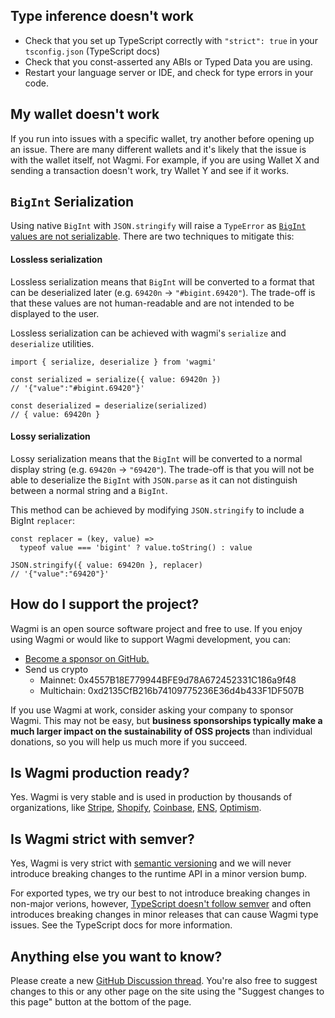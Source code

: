 <!--
<script setup>
const docsPath = 'react'
</script>
-->

## Type inference doesn't work

- Check that you set up TypeScript correctly with `"strict": true` in your `tsconfig.json` (<a :href="`/${docsPath}/typescript#requirements`">TypeScript docs</a>)
- Check that you <a :href="`/${docsPath}/typescript#const-assert-abis-typed-data`">const-asserted any ABIs or Typed Data</a> you are using.
- Restart your language server or IDE, and check for type errors in your code.

## My wallet doesn't work

If you run into issues with a specific wallet, try another before opening up an issue. There are many different wallets and it's likely that the issue is with the wallet itself, not Wagmi. For example, if you are using Wallet X and sending a transaction doesn't work, try Wallet Y and see if it works.

## `BigInt` Serialization

Using native `BigInt` with `JSON.stringify` will raise a `TypeError` as
[`BigInt` values are not serializable](https://developer.mozilla.org/en-US/docs/Web/JavaScript/Reference/Global_Objects/BigInt#use_within_json). There are two techniques to mitigate this:

#### Lossless serialization

Lossless serialization means that `BigInt` will be converted to a format that can be deserialized later (e.g. `69420n` → `"#bigint.69420"`). The trade-off is that these values are not human-readable and are not intended to be displayed to the user.

Lossless serialization can be achieved with wagmi's <a :href="`/${docsPath}/utilities/serialize`">`serialize`</a> and <a :href="`/${docsPath}/utilities/deserialize`">`deserialize`</a> utilities.

```tsx
import { serialize, deserialize } from 'wagmi'

const serialized = serialize({ value: 69420n })
// '{"value":"#bigint.69420"}'

const deserialized = deserialize(serialized)
// { value: 69420n }
```

#### Lossy serialization

Lossy serialization means that the `BigInt` will be converted to a normal display string (e.g. `69420n` → `"69420"`).
The trade-off is that you will not be able to deserialize the `BigInt` with `JSON.parse` as it can not distinguish between a normal string and a `BigInt`.

This method can be achieved by modifying `JSON.stringify` to include a BigInt `replacer`:

```tsx
const replacer = (key, value) =>
  typeof value === 'bigint' ? value.toString() : value

JSON.stringify({ value: 69420n }, replacer)
// '{"value":"69420"}'
```

## How do I support the project?

Wagmi is an open source software project and free to use. If you enjoy using Wagmi or would like to support Wagmi development, you can:

- [Become a sponsor on GitHub.](https://github.com/sponsors/wagmi-dev)
- Send us crypto
  - Mainnet: 0x4557B18E779944BFE9d78A672452331C186a9f48
  - Multichain: 0xd2135CfB216b74109775236E36d4b433F1DF507B

If you use Wagmi at work, consider asking your company to sponsor Wagmi. This may not be easy, but **business sponsorships typically make a much larger impact on the sustainability of OSS projects** than individual donations, so you will help us much more if you succeed.

## Is Wagmi production ready?

Yes. Wagmi is very stable and is used in production by thousands of organizations, like [Stripe](https://stripe.com), [Shopify](https://shopify.com), [Coinbase](https://coinbase.com), [ENS](https://ens.domains), [Optimism](https://optimism.com).

## Is Wagmi strict with semver?

Yes, Wagmi is very strict with [semantic versioning](https://semver.org) and we will never introduce breaking changes to the runtime API in a minor version bump.

For exported types, we try our best to not introduce breaking changes in non-major verions, however, [TypeScript doesn't follow semver](https://www.learningtypescript.com/articles/why-typescript-doesnt-follow-strict-semantic-versioning) and often introduces breaking changes in minor releases that can cause Wagmi type issues. See the <a :href="`/${docsPath}/typescript#requirements`">TypeScript docs</a> for more information.

## Anything else you want to know?

Please create a new [GitHub Discussion thread](https://github.com/wagmi-dev/wagmi). You're also free to suggest changes to this or any other page on the site using the "Suggest changes to this page" button at the bottom of the page.